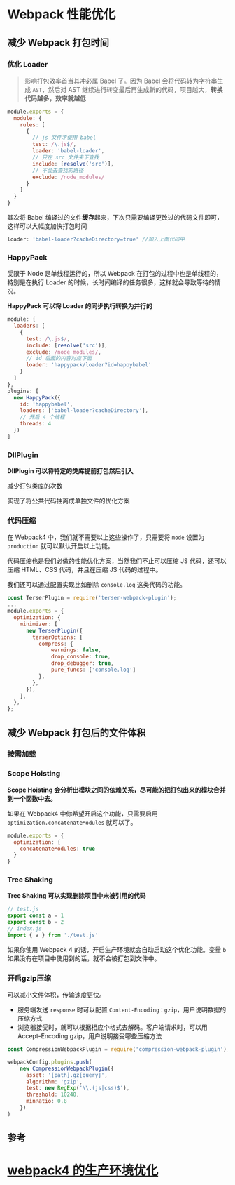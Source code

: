 #  Webpack 性能优化

## 减少 Webpack 打包时间

### 优化 Loader

> 影响打包效率首当其冲必属 Babel 了。因为 Babel 会将代码转为字符串生成 `AST`，然后对 AST 继续进行转变最后再生成新的代码，项目越大，**转换代码越多，效率就越低**



```js
module.exports = {
  module: {
    rules: [
      {
        // js 文件才使用 babel
        test: /\.js$/,
        loader: 'babel-loader',
        // 只在 src 文件夹下查找
        include: [resolve('src')],
        // 不会去查找的路径
        exclude: /node_modules/
      }
    ]
  }
}
```



其次将 Babel 编译过的文件**缓存**起来，下次只需要编译更改过的代码文件即可，这样可以大幅度加快打包时间

```js
loader: 'babel-loader?cacheDirectory=true' //加入上面代码中
```

### HappyPack

受限于 Node 是单线程运行的，所以 Webpack 在打包的过程中也是单线程的，特别是在执行 Loader 的时候，长时间编译的任务很多，这样就会导致等待的情况。

**HappyPack 可以将 Loader 的同步执行转换为并行的**

```js
module: {
  loaders: [
    {
      test: /\.js$/,
      include: [resolve('src')],
      exclude: /node_modules/,
      // id 后面的内容对应下面
      loader: 'happypack/loader?id=happybabel'
    }
  ]
},
plugins: [
  new HappyPack({
    id: 'happybabel',
    loaders: ['babel-loader?cacheDirectory'],
    // 开启 4 个线程
    threads: 4
  })
]
```



### DllPlugin

**DllPlugin 可以将特定的类库提前打包然后引入**

减少打包类库的次数

实现了将公共代码抽离成单独文件的优化方案



### 代码压缩

在 Webpack4 中，我们就不需要以上这些操作了，只需要将 `mode` 设置为 `production` 就可以默认开启以上功能。

代码压缩也是我们必做的性能优化方案，当然我们不止可以压缩 JS 代码，还可以压缩 HTML、CSS 代码，并且在压缩 JS 代码的过程中。

我们还可以通过配置实现比如删除 `console.log` 这类代码的功能。

```js
const TerserPlugin = require('terser-webpack-plugin');
...
module.exports = {
  optimization: {
    minimizer: [
      new TerserPlugin({
        terserOptions: {
          compress: {
              warnings: false,
              drop_console: true,
              drop_debugger: true,
              pure_funcs: ['console.log']
          },
        },
      }),
    ],
  },
};
```





## 减少 Webpack 打包后的文件体积

### 按需加载



### Scope Hoisting



**Scope Hoisting 会分析出模块之间的依赖关系，尽可能的把打包出来的模块合并到一个函数中去。**

如果在 Webpack4 中你希望开启这个功能，只需要启用 `optimization.concatenateModules` 就可以了。

```js
module.exports = {
  optimization: {
    concatenateModules: true
  }
}
```

### Tree Shaking

**Tree Shaking 可以实现删除项目中未被引用的代码**

```js
// test.js
export const a = 1
export const b = 2
// index.js
import { a } from './test.js'
```

如果你使用 Webpack 4 的话，开启生产环境就会自动启动这个优化功能。变量 `b` 如果没有在项目中使用到的话，就不会被打包到文件中。

### 开启gzip压缩

可以减小文件体积，传输速度更快。

- 服务端发送 `response` 时可以配置 `Content-Encoding：gzip`，用户说明数据的压缩方式
- 浏览器接受时，就可以根据相应个格式去解码。客户端请求时，可以用 Accept-Encoding:gzip，用户说明接受哪些压缩方法



```js
const CompressionWebpackPlugin = require('compression-webpack-plugin');

webpackConfig.plugins.push(
    new CompressionWebpackPlugin({
      asset: '[path].gz[query]',
      algorithm: 'gzip',
      test: new RegExp('\\.(js|css)$'),
      threshold: 10240,
      minRatio: 0.8
    })
)
```



## 参考



# [webpack4 的生产环境优化](https://segmentfault.com/a/1190000015836090)

